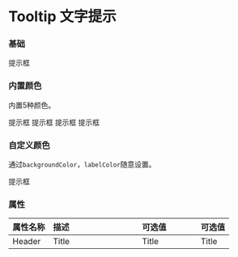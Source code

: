 # Tooltip 文字提示

<!-- start -->

### 基础

<div class="code">
  <m-tooltip content="简单的文字提示气泡框">
    <m-button>提示框</m-button>
  </m-tooltip>
</div>

<!-- end -->

<!-- start -->

### 内置颜色

内置5种颜色。

<div class="code">
  <m-tooltip type="primary" content="简单的文字提示气泡框">
    <m-button>提示框</m-button>
  </m-tooltip>
  <m-tooltip type="warning" content="简单的文字提示气泡框">
    <m-button>提示框</m-button>
  </m-tooltip>
  <m-tooltip type="success" content="简单的文字提示气泡框">
    <m-button>提示框</m-button>
  </m-tooltip>
  <m-tooltip type="danger" content="简单的文字提示气泡框">
    <m-button>提示框</m-button>
  </m-tooltip>
</div>

<!-- end -->

<!-- start -->

### 自定义颜色

通过`backgroundColor`，`labelColor`随意设置。

<div class="code">
  <m-tooltip background-color="#666" label-color="#fff" content="简单的文字提示气泡框">
    <m-button>提示框</m-button>
  </m-tooltip>
</div>

<!-- end -->

<!-- start -->

### 属性

|属性名称|描述<div style="width:160px;"></div>|可选值<div style="width:100px;"></div>|可选值<div style="width:40px;"></div>|
|:----|:---------|:-----|:----|
|Header|Title|Title|Title|

<!-- end -->

<script>
  var previews = document.querySelectorAll('.code')
  for (var i = 0; i < previews.length; i++) {
    new Vue({
      el: previews[i]
    })
  }
</script>
